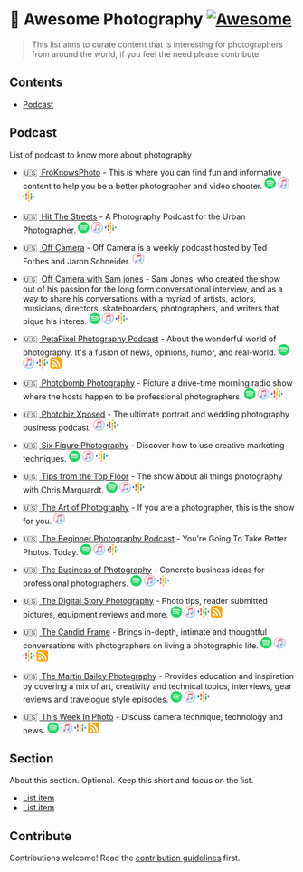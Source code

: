 # 📸 Awesome Photography [![Awesome](https://awesome.re/badge.svg)](https://awesome.re)

> This list aims to curate content that is interesting for photographers from around the world, if you feel the need please contribute

## Contents

- [Podcast](#podcast)

## Podcast

List of podcast to know more about photography

- 🇺🇸&nbsp;[&nbsp;FroKnowsPhoto](https://froknowsphoto.com/podcast/) - This is where you can find fun and informative content to help you be a better photographer and video shooter. [<img src="media/podcasts/spotify.svg" height="20px"/>](https://open.spotify.com/show/0XS60Ft2IW9EY2VR7Frnyi)
[<img src="media/podcasts/itunes.svg" height="20px"/>](https://podcasts.apple.com/us/podcast/froknowsphoto-photography-podcasts/id552106359)
[<img src="media/podcasts/google-podcasts.svg" height="20px"/>](https://podcasts.google.com/feed/aHR0cHM6Ly9mcm9rbm93c3Bob3RvLmxpYnN5bi5jb20vcnNz?sa=X&ved=0CAMQ4aUDahcKEwjgr4_0jbjtAhUAAAAAHQAAAAAQAg)

- 🇺🇸&nbsp;[&nbsp;Hit The Streets](https://valeriejardinphotography.com/podcast) - A Photography Podcast for the Urban Photographer. [<img src="media/podcasts/spotify.svg" height="20px"/>](https://open.spotify.com/show/41q6ePgHjspCiSnmXaMoWD)
[<img src="media/podcasts/itunes.svg" height="20px"/>](https://podcasts.apple.com/us/podcast/hit-the-streets-with-valerie-jardin/id1155913704)
[<img src="media/podcasts/google-podcasts.svg" height="20px"/>](https://podcasts.google.com/feed/aHR0cHM6Ly92YWxlcmllamFyZGlucGhvdG9ncmFwaHkubGlic3luLmNvbS9yc3M?sa=X&ved=0CAMQ4aUDahcKEwi457eXlbjtAhUAAAAAHQAAAAAQAQ&hl=pt-BR)

- 🇺🇸&nbsp;[&nbsp;Off Camera](https://theartofphotography.tv/off-camera) - Off Camera is a weekly podcast hosted by Ted Forbes and Jaron Schneider. [<img src="media/podcasts/itunes.svg" height="20px"/>](https://podcasts.apple.com/us/podcast/the-art-of-photography-off-camera/id1444478597)

- 🇺🇸&nbsp;[&nbsp;Off Camera with Sam jones](https://offcamera.com/) - Sam Jones, who created the show out of his passion for the long form conversational interview, and as a way to share his conversations with a myriad of artists, actors, musicians, directors, skateboarders, photographers, and writers that pique his interes. [<img src="media/podcasts/spotify.svg" height="20px"/>](https://open.spotify.com/show/2CSc5dtEcAnELQIDgAD8gZ)
[<img src="media/podcasts/itunes.svg" height="20px"/>](https://podcasts.apple.com/us/podcast/off-camera-with-sam-jones/id642483864)
[<img src="media/podcasts/google-podcasts.svg" height="20px"/>](https://podcasts.google.com/feed/aHR0cHM6Ly9mZWVkcy5zaW1wbGVjYXN0LmNvbS9pa0gzdDVyeA?sa=X&ved=0CAMQ4aUDahcKEwioiYXwkLjtAhUAAAAAHQAAAAAQAg)

- 🇺🇸&nbsp;[&nbsp;PetaPixel Photography Podcast](https://petapixel.com/podcast) - About the wonderful world of photography. It's a fusion of news, opinions, humor, and real-world. [<img src="media/podcasts/spotify.svg" height="20px"/>](https://open.spotify.com/show/5M2lPiYiRCvIk8em3i1htj)
[<img src="media/podcasts/itunes.svg" height="20px"/>](https://podcasts.apple.com/us/podcast/petapixel-photography-podcast/id1039751243)
[<img src="media/podcasts/google-podcasts.svg" height="20px"/>](https://podcasts.google.com/feed/aHR0cHM6Ly9wZXRhcGl4ZWwubGlic3luLmNvbS9yc3M)
[<img src="media/podcasts/rss.svg" height="20px"/>](https://petapixel.libsyn.com/rss)

- 🇺🇸&nbsp;[&nbsp;Photobomb Photography](http://www.photobombpodcast.com) - Picture a drive-time morning radio show where the hosts happen to be professional photographers. [<img src="media/podcasts/spotify.svg" height="20px"/>](https://open.spotify.com/show/0XrdmsFyA9uytE4Q21vwCG)
[<img src="media/podcasts/itunes.svg" height="20px"/>](https://podcasts.apple.com/us/podcast/photobomb-photography-podcast/id959301807)
[<img src="media/podcasts/google-podcasts.svg" height="20px"/>](https://podcasts.google.com/feed/aHR0cHM6Ly93d3cuYnV6enNwcm91dC5jb20vMzc0MTYucnNz?sa=X&ved=0CAMQ4aUDahcKEwjYj7fMkbjtAhUAAAAAHQAAAAAQAQ)

- 🇺🇸&nbsp;[&nbsp;Photobiz Xposed](https://photobizx.com/interviews/) - The ultimate portrait and wedding photography business podcast.
[<img src="media/podcasts/itunes.svg" height="20px"/>](https://podcasts.apple.com/au/podcast/photobizx-ultimate-portrait-wedding-photography-business/id620299393)
[<img src="media/podcasts/google-podcasts.svg" height="20px"/>](https://podcasts.google.com/feed/aHR0cDovL3Bob3RvYml6eC5jb20vZmVlZC8?sa=X&ved=0CAMQ4aUDahcKEwiguJm4lLjtAhUAAAAAHQAAAAAQAQ)

- 🇺🇸&nbsp;[&nbsp;Six Figure Photography](https://www.sixfigurephotography.com/) - Discover how to use creative marketing techniques. [<img src="media/podcasts/spotify.svg" height="20px"/>](https://open.spotify.com/show/0jq429uUACvb9OIVeWfyTw)
[<img src="media/podcasts/itunes.svg" height="20px"/>](https://podcasts.apple.com/us/podcast/the-six-figure-photography-podcast-with-ben-hartley/id1040370097)
[<img src="media/podcasts/google-podcasts.svg" height="20px"/>](https://podcasts.google.com/feed/aHR0cHM6Ly93d3cuc2l4ZmlndXJlcGhvdG9ncmFwaHkuY29tL2ZlZWQvcG9kY2FzdC8?sa=X&ved=0CAMQ4aUDahcKEwiAzoKzjbjtAhUAAAAAHQAAAAAQAg)

- 🇺🇸&nbsp;[&nbsp;Tips from the Top Floor](https://tipsfromthetopfloor.com) - The show about all things photography with Chris Marquardt. [<img src="media/podcasts/spotify.svg" height="20px"/>](https://open.spotify.com/show/1vyTJF6TGPu9xO3CcN6Vcq)
[<img src="media/podcasts/itunes.svg" height="20px"/>](https://podcasts.apple.com/us/podcast/photography-tips-from-the-top-floor/id73329429)
[<img src="media/podcasts/google-podcasts.svg" height="20px"/>](https://podcasts.google.com/feed/aHR0cHM6Ly90aXBzZnJvbXRoZXRvcGZsb29yLmNvbS9mZWVkLw?sa=X&ved=0CAMQ4aUDahcKEwjA7f22krjtAhUAAAAAHQAAAAAQAQ)

- 🇺🇸&nbsp;[&nbsp;The Art of Photography](https://theartofphotography.tv) - If you are a photographer, this is the show for you. [<img src="media/podcasts/itunes.svg" height="20px"/>](https://podcasts.apple.com/us/podcast/the-art-of-photography/id294540619)

- 🇺🇸&nbsp;[&nbsp;The Beginner Photography Podcast](https://www.beginnerphotographypodcast.com) - You're Going To Take Better Photos. Today. [<img src="media/podcasts/spotify.svg" height="20px"/>](https://open.spotify.com/show/20y4iFM6VK4UHjUEKJvcNA)
[<img src="media/podcasts/itunes.svg" height="20px"/>](https://podcasts.apple.com/us/podcast/the-beginner-photography-podcast/id1076629098)
[<img src="media/podcasts/google-podcasts.svg" height="20px"/>](https://podcasts.google.com/feed/aHR0cDovL2JlZ2lubmVycGhvdG9ncmFwaHlwb2RjYXN0LmxpYnN5bi5jb20vcnNz?sa=X&ved=0CAMQ4aUDahcKEwjIsZ60k7jtAhUAAAAAHQAAAAAQAg)

- 🇺🇸&nbsp;[&nbsp;The Business of Photography](https://getsproutstudio.com/community/business-of-photography-podcast/) - Concrete business ideas for professional photographers. [<img src="media/podcasts/spotify.svg" height="20px"/>](https://open.spotify.com/show/2hNspVTD7IQLxOwEbDSdv0)
[<img src="media/podcasts/itunes.svg" height="20px"/>](https://podcasts.apple.com/podcast/business-photography-sprouting-photographer-podcast/id844136560)
[<img src="media/podcasts/google-podcasts.svg" height="20px"/>](https://podcasts.google.com/feed/aHR0cHM6Ly9nZXRzcHJvdXRzdHVkaW8uY29tL2ZlZWQvcG9kY2FzdC8)

- 🇺🇸&nbsp;[&nbsp;The Digital Story Photography](https://thedigitalstory.com/podcasts/latest/) - Photo tips, reader submitted pictures, equipment reviews and more. [<img src="media/podcasts/spotify.svg" height="20px"/>](https://open.spotify.com/show/6C7hUeiu4saRszbKzJgOW2)
[<img src="media/podcasts/itunes.svg" height="20px"/>](https://podcasts.apple.com/us/podcast/the-digital-story-photography-podcast/id81837345)
[<img src="media/podcasts/google-podcasts.svg" height="20px"/>](https://podcasts.google.com/feed/aHR0cDovL3d3dy50aGVkaWdpdGFsc3RvcnkuY29tL2ZlZWQvcG9kY2FzdC54bWw?sa=X&ved=0CAMQ4aUDahcKEwjo0aq3jLjtAhUAAAAAHQAAAAAQAQ)
[<img src="media/podcasts/rss.svg" height="20px"/>](https://thedigitalstory.com/feed/rss.xml)

- 🇺🇸&nbsp;[&nbsp;The Candid Frame](https://www.ibarionex.net/thecandidframe) - Brings in-depth, intimate and thoughtful conversations with photographers on living a photographic life. [<img src="media/podcasts/spotify.svg" height="20px"/>](https://open.spotify.com/show/2WiuIilqvFukFTpV86c8ds)
[<img src="media/podcasts/itunes.svg" height="20px"/>](https://podcasts.apple.com/us/podcast/the-candid-frame-conversations-on-photography/id127842171?mt=2&app=podcast)
[<img src="media/podcasts/google-podcasts.svg" height="20px"/>](https://podcasts.google.com/feed/aHR0cDovL3RoZWNhbmRpZGZyYW1lLmxpYnN5bi5jb20vcnNz?sa=X&ved=0CAMQ4aUDahcKEwjA75y79rftAhUAAAAAHQAAAAAQAg&hl=pt-BR)
[<img src="media/podcasts/rss.svg" height="20px"/>](https://thecandidframe.libsyn.com/rss)

- 🇺🇸&nbsp;[&nbsp;The Martin Bailey Photography](https://martinbaileyphotography.com/podcasts) - Provides education and inspiration by covering a mix of art, creativity and technical topics, interviews, gear reviews and travelogue style episodes. [<img src="media/podcasts/spotify.svg" height="20px"/>](https://open.spotify.com/show/2IwrAgnzRKHM85ry4KgLEq)
[<img src="media/podcasts/itunes.svg" height="20px"/>](https://podcasts.apple.com/us/podcast/the-martin-bailey-photography-podcast/id79677184)
[<img src="media/podcasts/google-podcasts.svg" height="20px"/>](https://podcasts.google.com/feed/aHR0cHM6Ly9tYXJ0aW5iYWlsZXlwaG90b2dyYXBoeS5jb20vcG9kY2FzdC5waHA?sa=X&ved=0CAMQ4aUDahcKEwjwtezajrjtAhUAAAAAHQAAAAAQAQ)

- 🇺🇸&nbsp;[&nbsp;This Week In Photo](https://thisweekinphoto.com/category/twip-episodes) - Discuss camera technique, technology and news. [<img src="media/podcasts/spotify.svg" height="20px"/>](https://open.spotify.com/show/5RsIjLUbpLozQKu4pxDkGN)
[<img src="media/podcasts/itunes.svg" height="20px"/>](https://podcasts.apple.com/us/podcast/this-week-in-photo-twip/id989649712)
[<img src="media/podcasts/google-podcasts.svg" height="20px"/>](https://podcasts.google.com/feed/aHR0cHM6Ly9mZWVkcy5wb2RjYXN0bWlycm9yLmNvbS90d2lw)
[<img src="media/podcasts/rss.svg" height="20px"/>](https://feeds.podcastmirror.com/twip)

<!-- - 🇺🇸&nbsp;[&nbsp;Template Podcast](https://example) - Description. [<img src="media/podcasts/spotify.svg" height="20px"/>](https://open.spotify.com)
[<img src="media/podcasts/itunes.svg" height="20px"/>](https://podcasts.apple.com)
[<img src="media/podcasts/google-podcasts.svg" height="20px"/>](https://podcasts.google.com)
[<img src="media/podcasts/rss.svg" height="20px"/>](https://rss.com) -->

## Section

About this section. Optional. Keep this short and focus on the list.

- [List item](http://example.com)
- [List item](http://example.com)

## Contribute

Contributions welcome! Read the [contribution guidelines](contributing.md) first.
